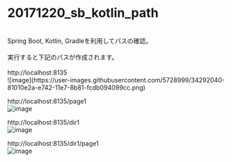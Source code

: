 # 20171220_sb_kotlin_path
<br />
Spring Boot, Kotlin, Gradleを利用してパスの確認。<br />
<br />
実行すると下記のパスが作成されます。<br />
<br />
http://localhost:8135 <br />
![image](https://user-images.githubusercontent.com/5728999/34292040-81010e2a-e742-11e7-8b81-fcdb094099cc.png)



http://localhost:8135/page1  <br />
![image](https://user-images.githubusercontent.com/5728999/34292060-987e680e-e742-11e7-94d5-1473a4a8c3ed.png)



http://localhost:8135/dir1  <br />
![image](https://user-images.githubusercontent.com/5728999/34292094-aed9a42e-e742-11e7-8638-3a688589dead.png)

http://localhost:8135/dir1/page1  <br />
![image](https://user-images.githubusercontent.com/5728999/34292113-be57fff4-e742-11e7-96d0-1da774dd85ff.png)

